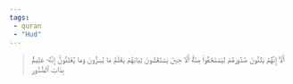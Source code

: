 ```yaml
---
tags: 
 - quran 
 - "Hud"
---
```


> أَلَآ إِنَّهُمۡ يَثۡنُونَ صُدُورَهُمۡ لِيَسۡتَخۡفُواْ مِنۡهُۚ أَلَا حِينَ يَسۡتَغۡشُونَ ثِيَابَهُمۡ يَعۡلَمُ مَا يُسِرُّونَ وَمَا يُعۡلِنُونَۚ إِنَّهُۥ عَلِيمُۢ بِذَاتِ ٱلصُّدُورِ
